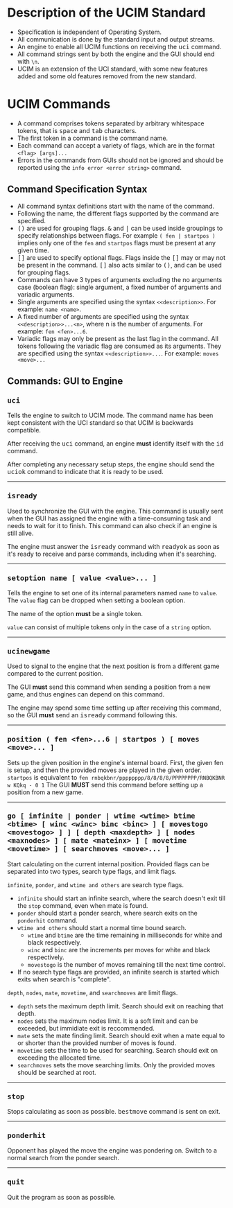 # Description of the UCIM Standard
- Specification is independent of Operating System.
- All communication is done by the standard input and output streams.
- An engine to enable all UCIM functions on receiving the <kbd>uci</kbd> command.
- All command strings sent by both the engine and the GUI should end with `\n`.
- UCIM is an extension of the UCI standard, with some new features added and some old features removed from the new standard.

# UCIM Commands
- A command comprises tokens separated by arbitrary whitespace tokens, that is <kbd>space</kbd> and <kbd>tab</kbd> characters.
- The first token in a command is the command name.
- Each command can accept a variety of flags, which are in the format `<flag> [args]...`
- Errors in the commands from GUIs should not be ignored and should be reported using the `info error <error string>` command.

## Command Specification Syntax
- All command syntax definitions start with the name of the command.
- Following the name, the different flags supported by the command are specified.
- <kbd>()</kbd> are used for grouping flags. <kbd>&</kbd> and <kbd>|</kbd> can be used inside groupings to specify relationships between flags. For example `( fen | startpos )` implies only one of the `fen` and `startpos` flags must be present at any given time.
- <kbd>[]</kbd> are used to specify optional flags. Flags inside the <kbd>[]</kbd> may or may not be present in the command. <kbd>[]</kbd> also acts similar to <kbd>()</kbd>, and can be used for grouping flags.
- Commands can have 3 types of arguments excluding the no arguments case (boolean flag): single argument, a fixed number of arguments and variadic arguments.
- Single arguments are specified using the syntax `<<description>>`. For example: `name <name>`.
- A fixed number of arguments are specified using the syntax `<<description>>...<n>`, where n is the number of arguments. For example: `fen <fen>...6`.
- Variadic flags may only be present as the last flag in the command. All tokens following the variadic flag are consumed as its arguments. They are specified using the syntax `<<description>>...`. For example: `moves <move>...`

## Commands: GUI to Engine

### <samp> uci </samp>
Tells the engine to switch to UCIM mode. The command name has been kept consistent with the UCI standard so that UCIM is backwards compatible.

After receiving the <kbd>uci</kbd> command, an engine **must** identify itself with the <kbd>id</kbd> command.

After completing any necessary setup steps, the engine should send the <kbd>uciok</kbd> command to indicate that it is ready to be used.

------

### <samp> isready </samp>
Used to synchronize the GUI with the engine. This command is usually sent when the GUI has assigned the engine with a time-consuming task and needs to wait for it to finish. This command can also check if an engine is still alive.

The engine must answer the <kbd>isready</kbd> command with <kbd>readyok</kbd> as soon as it's ready to receive and parse commands, including when it's searching.

------

### <samp> setoption name <name> [ value &lt;value&gt;... ] </samp>
Tells the engine to set one of its internal parameters named `name` to `value`. The `value` flag can be dropped when setting a boolean option.

The name of the option **must** be a single token.

`value` can consist of multiple tokens only in the case of a `string` option.

------

### <samp> ucinewgame </samp>
Used to signal to the engine that the next position is from a different game compared to the current position.

The GUI **must** send this command when sending a position from a new game, and thus engines can depend on this command.

The engine may spend some time setting up after receiving this command, so the GUI **must** send an <kbd>isready</kbd> command following this.

------

### <samp> position ( fen &lt;fen&gt;...6 | startpos ) [ moves &lt;move&gt;... ] </samp>
Sets up the given position in the engine's internal board. First, the given fen is setup, and then the provided moves are
played in the given order. `startpos` is equivalent to `fen rnbqkbnr/pppppppp/8/8/8/8/PPPPPPPP/RNBQKBNR w KQkq - 0 1`
The GUI **MUST** send this command before setting up a position from a new game.

------

### <samp> go [ infinite | ponder | wtime &lt;wtime&gt; btime &lt;btime&gt; [ winc &lt;winc&gt; binc &lt;binc&gt; ] [ movestogo &lt;movestogo&gt; ] ] [ depth &lt;maxdepth&gt; ] [ nodes &lt;maxnodes&gt; ] [ mate &lt;mateinx&gt; ] [ movetime &lt;movetime&gt; ] [ searchmoves &lt;move&gt;... ]</samp>
Start calculating on the current internal position. Provided flags can be separated into two types, search type flags, and
limit flags.

`infinite`, `ponder`, and `wtime and others` are search type flags.

- `infinite` should start an infinite search, where the search doesn't exit till the `stop` command, even when mate is found.
- `ponder` should start a ponder search, where search exits on the `ponderhit` command.
- `wtime and others` should start a normal time bound search.
  - `wtime` and `btime` are the time remaining in milliseconds for white and black respectively.
  - `winc` and `binc` are the increments per moves for white and black respectively.
  - `movestogo` is the number of moves remaining till the next time control.
- If no search type flags are provided, an infinite search is started which exits when search is "complete".

`depth`, `nodes`, `mate`, `movetime`, and `searchmoves` are limit flags.

- `depth` sets the maximum depth limit. Search should exit on reaching that depth.
- `nodes` sets the maximum nodes limit. It is a soft limit and can be exceeded, but immidiate exit is reccommended.
- `mate` sets the mate finding limit. Search should exit when a mate equal to or shorter than the provided number of moves is found.
- `movetime` sets the time to be used for searching. Search should exit on exceeding the allocated time.
- `searchmoves` sets the move searching limits. Only the provided moves should be searched at root.

------

### <samp> stop </samp>
Stops calculating as soon as possible. <kbd>bestmove</kbd> command is sent on exit.

------

### <samp> ponderhit </samp>
Opponent has played the move the engine was pondering on. Switch to a normal search from the ponder search.

------

### <samp> quit </samp>
Quit the program as soon as possible.

